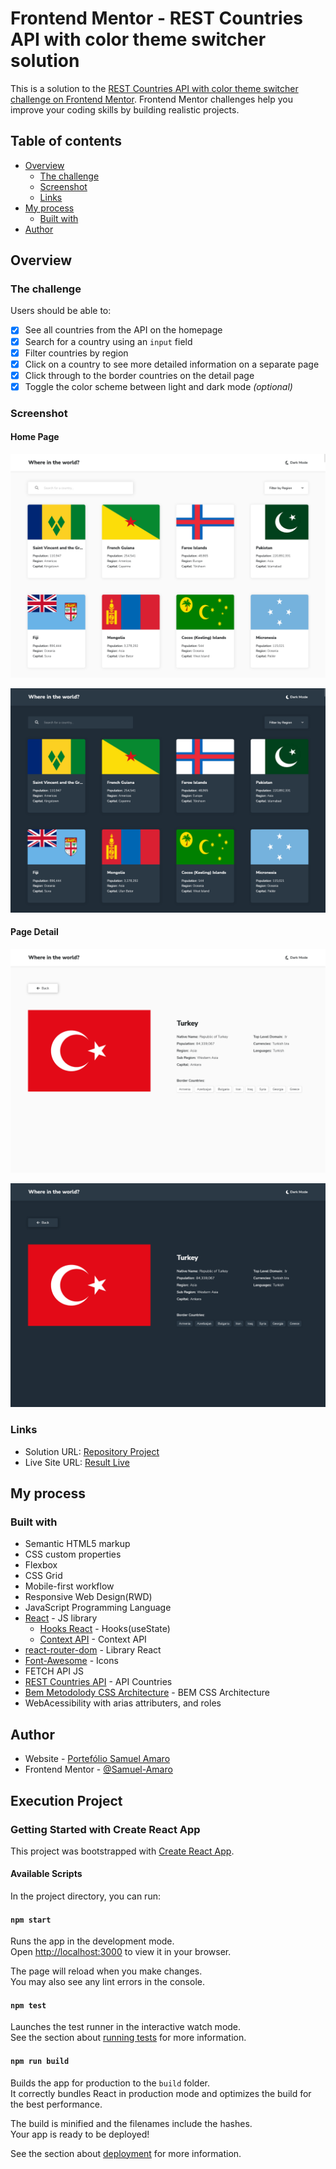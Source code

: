 # Frontend Mentor - REST Countries API with color theme switcher solution

This is a solution to the [REST Countries API with color theme switcher challenge on Frontend Mentor](https://www.frontendmentor.io/challenges/rest-countries-api-with-color-theme-switcher-5cacc469fec04111f7b848ca). Frontend Mentor challenges help you improve your coding skills by building realistic projects. 

## Table of contents

- [Overview](#overview)
  - [The challenge](#the-challenge)
  - [Screenshot](#screenshot)
  - [Links](#links)
- [My process](#my-process)
  - [Built with](#built-with)
- [Author](#author)

## Overview

### The challenge

Users should be able to:

- [x] See all countries from the API on the homepage
- [x] Search for a country using an `input` field
- [x] Filter countries by region
- [x] Click on a country to see more detailed information on a separate page
- [x] Click through to the border countries on the detail page
- [x] Toggle the color scheme between light and dark mode *(optional)*

### Screenshot

#### Home Page

![](./design/result-desktop-home-light.png)

![](./design/result-desktop-home-dark.png)

#### Page Detail

![](./design/result-desktop-detail-light.png)

![](./design/result-desktop-detail-dark.png)

### Links

- Solution URL: [Repository Project](https://github.com/Samuel-Amaro/rest-countries-api)
- Live Site URL: [Result Live](https://samuel-amaro.github.io/rest-countries-api/)

## My process

### Built with

- Semantic HTML5 markup
- CSS custom properties
- Flexbox
- CSS Grid
- Mobile-first workflow
- Responsive Web Design(RWD)
- JavaScript Programming Language
- [React](https://reactjs.org/) - JS library
  - [Hooks React](https://reactjs.org/docs/hooks-intro.html) - Hooks(useState)
  - [Context API](https://reactjs.org/docs/context.html) - Context API
- [react-router-dom](https://reactrouter.com/en/main) - Library React
- [Font-Awesome](https://fontawesome.com/icons) - Icons
- FETCH API JS
- [REST Countries API](https://restcountries.com) - API Countries
- [Bem Metodolody CSS Architecture](https://getbem.com/introduction/) - BEM CSS Architecture
- WebAcessibility with arias attributers, and roles

## Author

- Website - [Portefólio Samuel Amaro](https://samuel-amaro.github.io/portfolio-web/)
- Frontend Mentor - [@Samuel-Amaro](https://www.frontendmentor.io/profile/Samuel-Amaro)

## Execution Project

### Getting Started with Create React App

This project was bootstrapped with [Create React App](https://github.com/facebook/create-react-app).

#### Available Scripts

In the project directory, you can run:

#### `npm start`

Runs the app in the development mode.\
Open [http://localhost:3000](http://localhost:3000) to view it in your browser.

The page will reload when you make changes.\
You may also see any lint errors in the console.

#### `npm test`

Launches the test runner in the interactive watch mode.\
See the section about [running tests](https://facebook.github.io/create-react-app/docs/running-tests) for more information.

#### `npm run build`

Builds the app for production to the `build` folder.\
It correctly bundles React in production mode and optimizes the build for the best performance.

The build is minified and the filenames include the hashes.\
Your app is ready to be deployed!

See the section about [deployment](https://facebook.github.io/create-react-app/docs/deployment) for more information.

